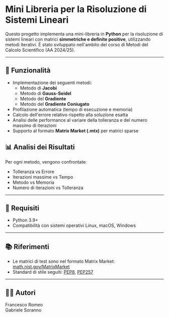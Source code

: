 # Mini Libreria per la Risoluzione di Sistemi Lineari

Questo progetto implementa una mini-libreria in **Python** per la risoluzione di sistemi lineari con matrici **simmetriche e definite positive**, utilizzando metodi iterativi. È stato sviluppato nell'ambito del corso di Metodi del Calcolo Scientifico (AA 2024/25).

---

## 🚀 Funzionalità

- Implementazione dei seguenti metodi:
  - Metodo di **Jacobi**
  - Metodo di **Gauss-Seidel**
  - Metodo del **Gradiente**
  - Metodo del **Gradiente Coniugato**
- Profilazione automatica (tempo di esecuzione e memoria)
- Calcolo dell'errore relativo rispetto alla soluzione esatta
- Analisi delle performance al variare della tolleranza e del numero massimo di iterazioni
- Supporto al formato **Matrix Market (.mtx)** per matrici sparse

## 📊 Analisi dei Risultati

Per ogni metodo, vengono confrontate:
- Tolleranza vs Errore
- Iterazioni massime vs Tempo
- Metodo vs Memoria
- Numero di iterazioni vs Tolleranza
---

## 📌 Requisiti
- Python 3.9+
- Compatibilità con sistemi operativi Linux, macOS, Windows

---

## 📚 Riferimenti
- Le matrici di test sono nel formato Matrix Market: [math.nist.gov/MatrixMarket](https://math.nist.gov/MatrixMarket/formats.html)
- Standard di stile seguiti: [PEP8](https://peps.python.org/pep-0008/), [PEP257](https://peps.python.org/pep-0257/)

---

## 👨‍💻 Autori
Francesco Romeo  
Gabriele Soranno
